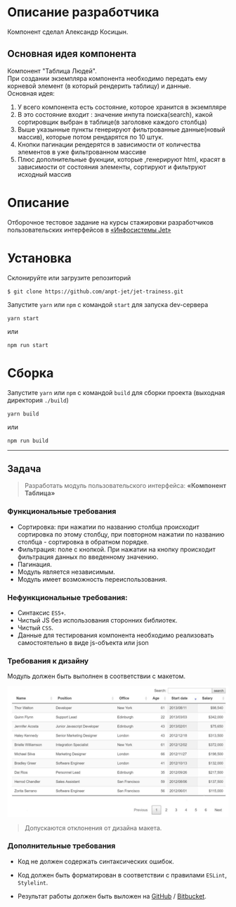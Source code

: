# Описание разработчика

Компонент сделал Александр Косицын.

## Основная идея компонента

Компонент "Таблица Людей".  
 При создании экземпляра компонента необходимо передать ему корневой элемент (в который рендерить таблицу) и
данные.  
 Основная идея:

1. У всего компонента есть состояние, которое хранится в экземпляре
2. В это состояние входит : значение инпута поиска(search), какой сортировщик выбран в таблице(в заголовке каждого столбца)
3. Выше указынные пункты генерируют фильтрованные данные(новый массив), которые потом рендарятся по 10 штук.
4. Кнопки пагинации рендерятся в зависимости от количества элементов в уже фильтрованном массиве
5. Плюс дополнительные фукнции, которые ,генерируют html, красят в зависимости от состояния элементы, сортируют и фильтруют исходный массив

# Описание

Отборочное тестовое задание на курсы стажировки разработчиков пользовательских интерфейсов в [«Инфосистемы Jet»](https://jet.su/)

# Установка

Склонируйте или загрузите репозиторий

```Shell
$ git clone https://github.com/anpt-jet/jet-trainess.git
```

Запустите `yarn` или `npm` с командой `start` для запуска dev-сервера

```Shell
yarn start
```

или

```Shell
npm run start
```

# Сборка

Запустите `yarn` или `npm` с командой `build` для сборки проекта (выходная директория `./build`)

```Shell
yarn build
```

или

```Shell
npm run build
```

---

## Задача

> Разработать модуль пользовательского интерфейса: **«Компонент Таблица»**

### Функциональные требования

* Сортировка: при нажатии по названию столбца происходит сортировка по этому столбцу, при повторном нажатии по названию столбца - сортировка в обратном порядке.
* Фильтрация: поле с кнопкой. При нажатии на кнопку происходит фильтрация данных по введенному значению.
* Пагинация.
* Модуль является независимым.
* Модуль имеет возможность переиспользования.

### Нефункциональные требования:

* Синтаксис `ES5+`.
* Чистый JS без использования сторонних библиотек.
* Чистый `CSS`.
* Данные для тестирования компонента необходимо реализовать самостоятельно в виде js-объекта или json

### Требования к дизайну

Модуль должен быть выполнен в соответствии с макетом.

![Макет](./docs/blank.jpg "Макет")

> Допускаются отклонения от дизайна макета.

### Дополнительные требования

* Код не должен содержать синтаксических ошибок.
* Код должен быть форматирован в соответствии с правилами `ESLint`, `Stylelint`.

* Результат работы должен быть выложен на
  <a href="https://github.com">GitHub</a>
  /
  <a href="https://bitbucket.org">Bitbucket</a>.
